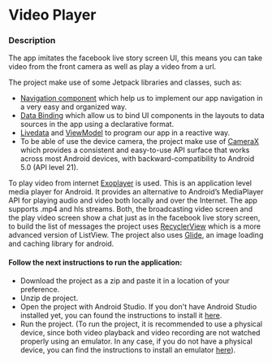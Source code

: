 # Video Player

### Description

The app imitates the facebook live story screen UI, this means you can take video from the front camera as well as play a video from a url.

The project make use of some Jetpack libraries and classes, such as: 
- [Navigation component](https://developer.android.com/guide/navigation) which help us to implement our app navigation in a very easy and organized way.
- [Data Binding](https://developer.android.com/topic/libraries/data-binding) which allow us to bind UI components in the layouts to data sources in the app using a declarative format.
- [Livedata](https://developer.android.com/topic/libraries/architecture/livedata) and [ViewModel](https://developer.android.com/topic/libraries/architecture/viewmodel) to program our app in a reactive way.
- To be able of use the device camera, the project make use of [CameraX](https://developer.android.com/training/camerax) which provides a consistent and easy-to-use API surface that works across most Android devices, with backward-compatibility to Android 5.0 (API level 21).

To play video from internet [Exoplayer](https://github.com/google/ExoPlayer) is used. This is an application level media player for Android. It provides an alternative to Android’s MediaPlayer API for playing audio and video both locally and over the Internet. The app supports .mp4 and ​hls streams. 
Both, the broadcasting video screen and the play video screen show a chat just as in the facebook live story screen, to build the list of messages the project uses [RecyclerView](https://developer.android.com/guide/topics/ui/layout/recyclerview) which is a more advanced version of ListView.
The project also uses [Glide](https://github.com/bumptech/glide), an image loading and caching library for android.

#### Follow the next instructions to run the application:

- Download the project as a zip and paste it in a location of your preference. 
- Unzip de project.
- Open the project with Android Studio. If you don't have Android Studio installed yet, you can found the instructions to install it [here](https://developer.android.com/studio/install).
- Run the project. (To run the project, it is recommended to use a physical device, since both video playback and video recording are not watched properly using an emulator. In any case, if you do not have a physical device, you can find the instructions to install an emulator [here](https://developer.android.com/studio/run/managing-avds#createavd)).
